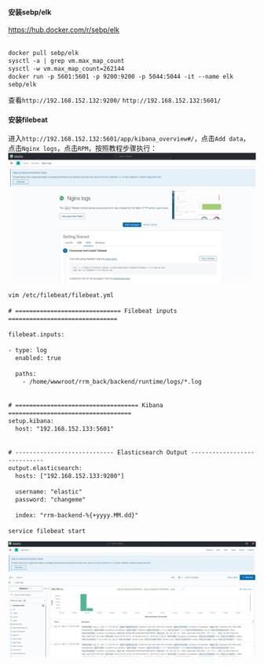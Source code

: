 #### 安装sebp/elk
https://hub.docker.com/r/sebp/elk
```

docker pull sebp/elk
sysctl -a | grep vm.max_map_count
sysctl -w vm.max_map_count=262144
docker run -p 5601:5601 -p 9200:9200 -p 5044:5044 -it --name elk sebp/elk
```
查看`http://192.168.152.132:9200/` `http://192.168.152.132:5601/`

#### 安装filebeat
进入`http://192.168.152.132:5601/app/kibana_overview#/`，点击`Add data`，点击`Nginx logs`，点击`RPM`，按照教程步骤执行：
![](../images/filebeat安装.jpg)
```
vim /etc/filebeat/filebeat.yml

# ============================== Filebeat inputs ===============================

filebeat.inputs:

- type: log
  enabled: true

  paths:
    - /home/wwwroot/rrm_back/backend/runtime/logs/*.log


# =================================== Kibana ===================================
setup.kibana:
  host: "192.168.152.133:5601"


# ---------------------------- Elasticsearch Output ----------------------------
output.elasticsearch:
  hosts: ["192.168.152.133:9200"]

  username: "elastic"
  password: "changeme"

  index: "rrm-backend-%{+yyyy.MM.dd}"

service filebeat start
```
![](../images/elk成功.jpg)

